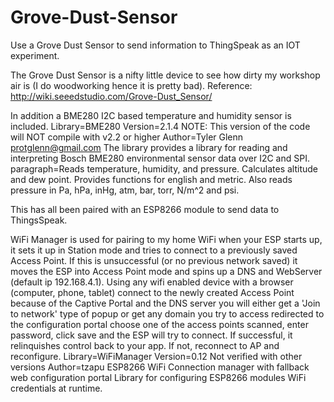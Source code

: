 # Grove-Dust-Sensor
Use a Grove Dust Sensor to send information to ThingSpeak as an IOT experiment.

The Grove Dust Sensor is a nifty little device to see how dirty my workshop air is (I do woodworking hence it is pretty bad).
Reference:  http://wiki.seeedstudio.com/Grove-Dust_Sensor/

In addition a BME280 I2C based temperature and humidity sensor is included.
	Library=BME280
	Version=2.1.4  NOTE: This version of the code will NOT compile with v2.2 or higher
	Author=Tyler Glenn <protglenn@gmail.com>
	The library provides a library for reading and interpreting Bosch BME280 environmental sensor data over I2C and SPI.
	paragraph=Reads temperature, humidity, and pressure. Calculates altitude and dew point. Provides functions for english and metric. 
	Also reads pressure in Pa, hPa, inHg, atm, bar, torr, N/m^2 and psi.

This has all been paired with an ESP8266 module to send data to ThingsSpeak.

WiFi Manager is used for pairing to my home WiFi when your ESP starts up, it sets it up in Station mode and tries to connect
to a previously saved Access Point. If this is unsuccessful (or no previous network saved) it moves the ESP into Access Point
mode and spins up a DNS and WebServer (default ip 192.168.4.1).
Using any wifi enabled device with a browser (computer, phone, tablet) connect to the newly created Access Point
because of the Captive Portal and the DNS server you will either get a 'Join to network' type of popup or get 
any domain you try to access redirected to the configuration portal choose one of the access points scanned, enter password, 
click save and the ESP will try to connect. If successful, it relinquishes control back to your app. 
If not, reconnect to AP and reconfigure.
	Library=WiFiManager
	Version=0.12	Not verified with other versions
	Author=tzapu
	ESP8266 WiFi Connection manager with fallback web configuration portal
	Library for configuring ESP8266 modules WiFi credentials at runtime.
